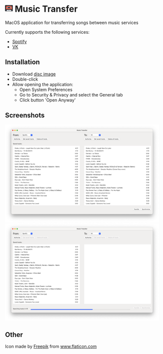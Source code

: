 # <img src="https://github.com/panandafog/Music-Transfer/blob/master/Images/Icon.png" width="25"> Music Transfer

MacOS application for transferring songs between music services

Currently supports the following services:
- [Spotify](https://open.spotify.com/)
- [VK](https://vk.com/)

## Installation

- Download [disc image](https://github.com/panandafog/Music-Transfer/raw/master/Product/Music%20Transfer.dmg)
- Double-click
- Allow opening the application:
	- Open System Preferences
	- Go to Security & Privacy and select the General tab
	- Click button 'Open Anyway'

## Screenshots

![Screenshot1](https://github.com/panandafog/Music-Transfer/blob/master/Images/Screenshot1.png)
![Screenshot2](https://github.com/panandafog/Music-Transfer/blob/master/Images/Screenshot2.png)

## Other

Icon made by <a href="https://www.flaticon.com/authors/freepik" title="Freepik">Freepik</a> from <a href="https://www.flaticon.com/" title="Flaticon"> www.flaticon.com</a>